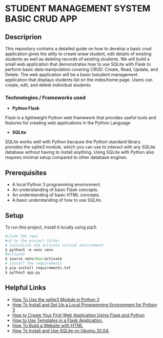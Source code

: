 # STUDENT MANAGEMENT SYSTEM BASIC CRUD APP

## Descriprion </h2>
This repository contains a detailed guide on how to develop a basic crud application gives the aility to create  anew student, edit details of existing students as well as deleting records of existing students.
We will build a small web application that demonstrates how to use SQLite with Flask to perform basic data manipulation covering CRUD: Create, Read, Update, and Delete. The web application will be a basic bstudent management application that displays students list on the index/home page. Users can create, edit, and delete individual students.

### Technologies / Frameworks used

- **Python Flask**

Flask is a lightweight Python web framework that provides useful tools and features for creating web applications in the Python Language

- **SQLite**

SQLite works well with Python because the Python standard library provides the sqlite3 module, which you can use to interact with any SQLite database without having to install anything. Using SQLite with Python also requires minimal setup compared to other database engines.

## Prerequisites
- A local Python 3 programming environment.
- An understanding of basic Flask concepts.
- An understanding of basic HTML concepts.
- A basic understanding of how to use SQLite.

## Setup
To run this project, install it locally using pip3:

```python
#clone the repo
#cd to the project folder
# initialize and activate virtual environment
$ python3 -m venv venv
#activate
$ source venv/bin/activate
# install the requirements
$ pip install requirements.txt
$ python3 app.py
```
## Helpful Links
* [How To Use the sqlite3 Module in Python 3](https://www.digitalocean.com/community/tutorials/how-to-use-the-sqlite3-module-in-python-3)
* [How To Install and Set Up a Local Programming Environment for Python 3](https://www.digitalocean.com/community/tutorial_series/how-to-install-and-set-up-a-local-programming-environment-for-python-3)
* [How to Create Your First Web Application Using Flask and Python](https://www.digitalocean.com/community/tutorials/how-to-create-your-first-web-application-using-flask-and-python-3)
* [How to Use Templates in a Flask Application.](https://www.digitalocean.com/community/tutorials/how-to-use-templates-in-a-flask-application)
* [How To Build a Website with HTML](https://www.digitalocean.com/community/tutorial_series/how-to-build-a-website-with-html)
* [How To Install and Use SQLite on Ubuntu 20.04.](https://www.digitalocean.com/community/tutorials/how-to-install-and-use-sqlite-on-ubuntu-20-04)
